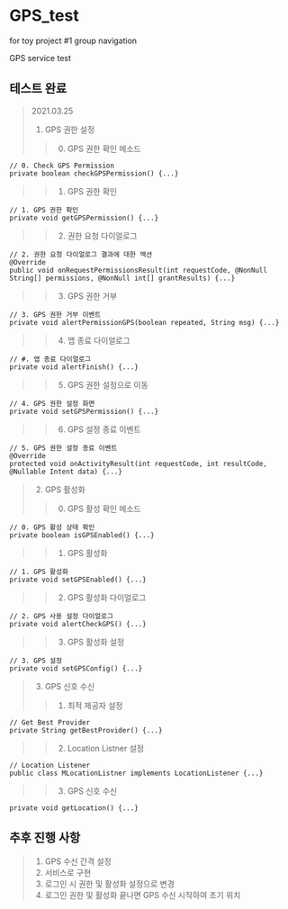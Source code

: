 # GPS_test
 for toy project #1 group navigation

 GPS service test

## 테스트 완료

>2021.03.25
>
>1. GPS 권한 설정
> > 0) GPS 권한 확인 메소드

    // 0. Check GPS Permission
    private boolean checkGPSPermission() {...}

> > 1) GPS 권한 확인    

    // 1. GPS 권한 확인
    private void getGPSPermission() {...}
    
> > 2) 권한 요청 다이얼로그

    // 2. 권한 요청 다이얼로그 결과에 대한 액션
    @Override
    public void onRequestPermissionsResult(int requestCode, @NonNull String[] permissions, @NonNull int[] grantResults) {...}
    
> > 3) GPS 권한 거부

    // 3. GPS 권한 거부 이벤트
    private void alertPermissionGPS(boolean repeated, String msg) {...}

> > 4) 앱 종료 다이얼로그

    // #. 앱 종료 다이얼로그
    private void alertFinish() {...}
    
> > 5) GPS 권한 설정으로 이동

    // 4. GPS 권한 설정 화면
    private void setGPSPermission() {...}
    
> > 6) GPS 설정 종료 이벤트

    // 5. GPS 권한 설정 종료 이벤트
    @Override
    protected void onActivityResult(int requestCode, int resultCode, @Nullable Intent data) {...}

>2. GPS 활성화
> > 0) GPS 활성 확인 메소드

    // 0. GPS 활성 상태 확인
    private boolean isGPSEnabled() {...}

> > 1) GPS 활성화

    // 1. GPS 활성화
    private void setGPSEnabled() {...}
    
> > 2) GPS 활성화 다이얼로그

    // 2. GPS 사용 설정 다이얼로그
    private void alertCheckGPS() {...}
    
> > 3) GPS 활성화 설정

    // 3. GPS 설정
    private void setGPSConfig() {...}

>3. GPS 신호 수신
> > 1) 최적 제공자 설정

    // Get Best Provider
    private String getBestProvider() {...}
    
> > 2) Location Listner 설정

    // Location Listener
    public class MLocationListner implements LocationListener {...}
    
> > 3) GPS 신호 수신

    private void getLocation() {...}
    
## 추후 진행 사항

>1. GPS 수신 간격 설정
>2. 서비스로 구현
>3. 로그인 시 권한 및 활성화 설정으로 변경
>4. 로그인 권한 및 활성화 끝나면 GPS 수신 시작하여 초기 위치 
